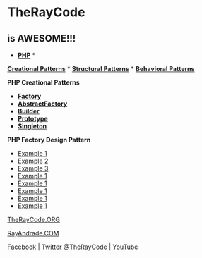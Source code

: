 # TheRayCode
## is AWESOME!!!

* **[PHP](../README.md)** * 

**[Creational Patterns](../README.md)** * **[Structural Patterns](../../Structural/README.md)** * **[Behavioral Patterns](../../Behavioral/README.md)**

**PHP Creational Patterns**

 * **[Factory](../Factory/README.md)**
 * **[AbstractFactory](../AbstractFactory/README.md)**
 * **[Builder](../Builder/README.md)**
 * **[Prototype](../Prototype/README.md)**
 * **[Singleton](../Singleton/README.md)**

**PHP Factory Design Pattern**

 * [Example 1](FY1/README.md)
 * [Example 2](FY2/)
 * [Example 3](FY3/)
 * [Example 1](FY7/)
 * [Example 1](FY8/)
 * [Example 1](FY9/)
 * [Example 1](FY11/)
 * [Example 1](FY11/)

[TheRayCode.ORG](https://www.TheRayCode.org)

[RayAndrade.COM](https://www.RayAndrade.com)

[Facebook](https://www.facebook.com/TheRayCode/) | [Twitter @TheRayCode](https://www.twitter.com/TheRayCode/) | [YouTube](https://www.youtube.com/AndradeRay/)
